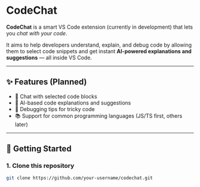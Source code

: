 # CodeChat

**CodeChat** is a smart VS Code extension (currently in development) that lets you _chat with your code_.

It aims to help developers understand, explain, and debug code by allowing them to select code snippets and get instant **AI-powered explanations and suggestions** — all inside VS Code.

---

## ✨ Features (Planned)
- 💬 Chat with selected code blocks
- 🤖 AI-based code explanations and suggestions
- 🐛 Debugging tips for tricky code
- 📚 Support for common programming languages (JS/TS first, others later)

---

## 🚀 Getting Started

### 1. Clone this repository
```bash
git clone https://github.com/your-username/codechat.git
